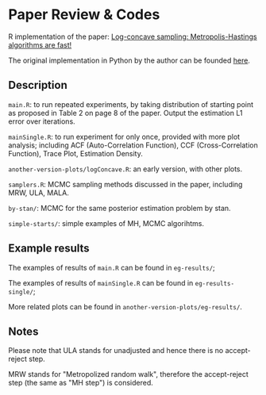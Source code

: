 # Paper Review & Codes
R implementation of the paper: [Log-concave sampling: Metropolis-Hastings algorithms are fast!](https://arxiv.org/abs/1801.02309)

The original implementation in Python by the author can be founded [here](https://github.com/yuachen/mala_public).
## Description
`main.R`: to run repeated experiments, by taking distribution of starting point as proposed in Table 2 on page 8 of the paper. Output the estimation L1 error over iterations.

`mainSingle.R`: to run experiment for only once, provided with more plot analysis; including ACF (Auto-Correlation Function), CCF  (Cross-Correlation Function), Trace Plot, Estimation Density.

`another-version-plots/logConcave.R`: an early version, with other plots.

`samplers.R`: MCMC sampling methods discussed in the paper, including MRW, ULA, MALA.

`by-stan/`: MCMC for the same posterior estimation problem by stan.

`simple-starts/`: simple examples of MH, MCMC algorihtms.

## Example results
The examples of results of `main.R` can be found in `eg-results/`;

The examples of results of `mainSingle.R` can be found in `eg-results-single/`;

More related plots can be found in `another-version-plots/eg-results/`.
## Notes 
Please note that ULA stands for unadjusted and hence there is no accept-reject step. 

MRW stands for  "Metropolized random walk", therefore the accept-reject step (the same as "MH step") is considered.
